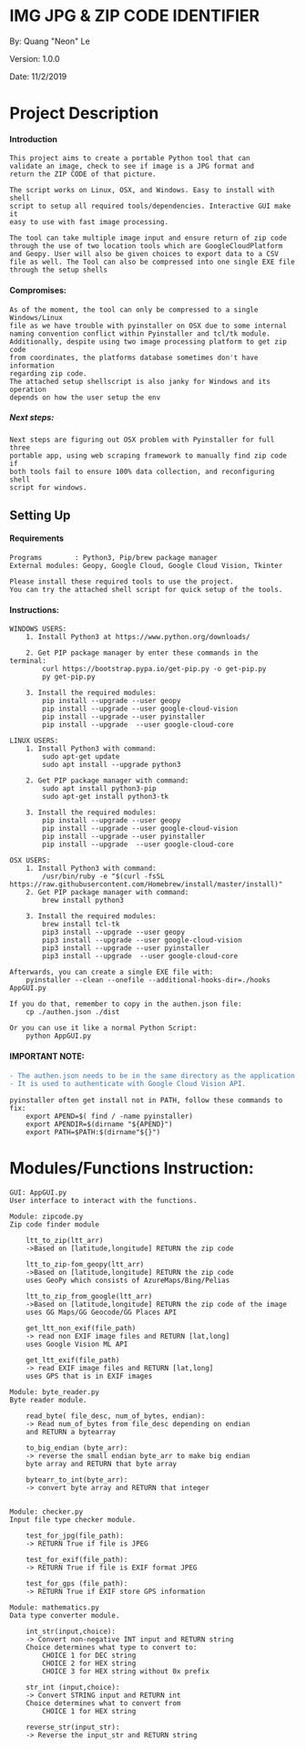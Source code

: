 # IMG JPG & ZIP CODE IDENTIFIER

By: Quang "Neon" Le

Version: 1.0.0

Date: 11/2/2019

# __Project Description__
#### Introduction  
  
    This project aims to create a portable Python tool that can
    validate an image, check to see if image is a JPG format and 
    return the ZIP CODE of that picture.

    The script works on Linux, OSX, and Windows. Easy to install with shell
    script to setup all required tools/dependencies. Interactive GUI make it 
    easy to use with fast image processing.
    
    The tool can take multiple image input and ensure return of zip code 
    through the use of two location tools which are GoogleCloudPlatform
    and Geopy. User will also be given choices to export data to a CSV
    file as well. The Tool can also be compressed into one single EXE file
    through the setup shells

#### Compromises:

    As of the moment, the tool can only be compressed to a single Windows/Linux
    file as we have trouble with pyinstaller on OSX due to some internal
    naming convention conflict within Pyinstaller and tcl/tk module. 
    Additionally, despite using two image processing platform to get zip code
    from coordinates, the platforms database sometimes don't have information
    regarding zip code.
    The attached setup shellscript is also janky for Windows and its operation
    depends on how the user setup the env

##### Next steps:

    Next steps are figuring out OSX problem with Pyinstaller for full three 
    portable app, using web scraping framework to manually find zip code if 
    both tools fail to ensure 100% data collection, and reconfiguring shell
    script for windows.


## __Setting Up__
#### Requirements

    Programs        : Python3, Pip/brew package manager
    External modules: Geopy, Google Cloud, Google Cloud Vision, Tkinter

    Please install these required tools to use the project.
    You can try the attached shell script for quick setup of the tools.
    
#### Instructions:

    WINDOWS USERS:    
        1. Install Python3 at https://www.python.org/downloads/
        
        2. Get PIP package manager by enter these commands in the terminal:
            curl https://bootstrap.pypa.io/get-pip.py -o get-pip.py
            py get-pip.py
            
        3. Install the required modules:
            pip install --upgrade --user geopy
            pip install --upgrade --user google-cloud-vision
            pip install --upgrade --user pyinstaller
            pip install --upgrade  --user google-cloud-core
    
    LINUX USERS:    
        1. Install Python3 with command:
            sudo apt-get update
            sudo apt install --upgrade python3
            
        2. Get PIP package manager with command:
            sudo apt install python3-pip
            sudo apt-get install python3-tk
            
        3. Install the required modules:
            pip install --upgrade --user geopy
            pip install --upgrade --user google-cloud-vision
            pip install --upgrade --user pyinstaller
            pip install --upgrade  --user google-cloud-core
        
    OSX USERS:
        1. Install Python3 with command: 
            /usr/bin/ruby -e "$(curl -fsSL https://raw.githubusercontent.com/Homebrew/install/master/install)"            
        2. Get PIP package manager with command:   
            brew install python3
            
        3. Install the required modules:
            brew install tcl-tk
            pip3 install --upgrade --user geopy
            pip3 install --upgrade --user google-cloud-vision
            pip3 install --upgrade --user pyinstaller
            pip3 install --upgrade  --user google-cloud-core

    Afterwards, you can create a single EXE file with:
        pyinstaller --clean --onefile --additional-hooks-dir=./hooks AppGUI.py
    
    If you do that, remember to copy in the authen.json file:
        cp ./authen.json ./dist
    
    Or you can use it like a normal Python Script:
        python AppGUI.py
    
#### IMPORTANT NOTE:
    
```diff
- The authen.json needs to be in the same directory as the application.
- It is used to authenticate with Google Cloud Vision API.
```
    
    pyinstaller often get install not in PATH, follow these commands to fix:
        export APEND=$( find / -name pyinstaller)
        export APENDIR=$(dirname "${APEND}")
        export PATH=$PATH:$(dirname"${}")
  
# Modules/Functions Instruction:

    GUI: AppGUI.py
    User interface to interact with the functions.

    Module: zipcode.py 
    Zip code finder module
        
        ltt_to_zip(ltt_arr)
        ->Based on [latitude,longitude] RETURN the zip code
        
        ltt_to_zip-fom_geopy(ltt_arr)
        ->Based on [latitude,longitude] RETURN the zip code
        uses GeoPy which consists of AzureMaps/Bing/Pelias
        
        ltt_to_zip_from_google(ltt_arr)
        ->Based on [latitude,longitude] RETURN the zip code of the image
        uses GG Maps/GG Geocode/GG Places API

        get_ltt_non_exif(file_path)
        -> read non EXIF image files and RETURN [lat,long]
        uses Google Vision ML API
        
        get_ltt_exif(file_path)
        -> read EXIF image files and RETURN [lat,long]
        uses GPS that is in EXIF images
    
    Module: byte_reader.py   
    Byte reader module.
    
        read_byte( file_desc, num_of_bytes, endian):
        -> Read num_of_bytes from file_desc depending on endian
        and RETURN a bytearray
        
        to_big_endian (byte_arr):
        -> reverse the small endian byte_arr to make big endian
        byte array and RETURN that byte array 
        
        bytearr_to_int(byte_arr):
        -> convert byte array and RETURN that integer
        
        
    Module: checker.py
    Input file type checker module.
    
        test_for_jpg(file_path):
        -> RETURN True if file is JPEG
        
        test_for_exif(file_path):
        -> RETURN True if file is EXIF format JPEG
        
        test_for_gps (file_path):
        -> RETURN True if EXIF store GPS information
    
    Module: mathematics.py 
    Data type converter module.
        
        int_str(input,choice):
        -> Convert non-negative INT input and RETURN string
        Choice determines what type to convert to:
            CHOICE 1 for DEC string
            CHOICE 2 for HEX string
            CHOICE 3 for HEX string without 0x prefix
            
        str_int (input,choice):
        -> Convert STRING input and RETURN int
        Choice determines what to convert from
            CHOICE 1 for HEX string

        reverse_str(input_str):
        -> Reverse the input_str and RETURN string

   
    
